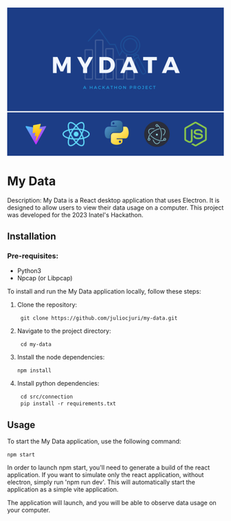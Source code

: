 ![My Data Logo](./src/assets/logo.png)
![Project stack](./src/assets/techstack.png)


# My Data

Description: My Data is a React desktop application that uses Electron. It is designed to allow users to view their data usage on a computer. This project was developed for the 2023 Inatel's Hackathon.

## Installation
### Pre-requisites: 
- Python3
- Npcap (or Libpcap)

To install and run the My Data application locally, follow these steps:

1. Clone the repository:


        git clone https://github.com/juliocjuri/my-data.git


2. Navigate to the project directory:

        cd my-data

3. Install the node dependencies:

       npm install

4. Install python dependencies:
        
        cd src/connection
        pip install -r requirements.txt


## Usage

To start the My Data application, use the following command:
    
    npm start

In order to launch npm start, you'll need to generate a build of the react application. If you want to simulate only the react application, without electron, simply run 'npm run dev'. This will automatically start the application as a simple vite application.

The application will launch, and you will be able to observe data usage on your computer.


